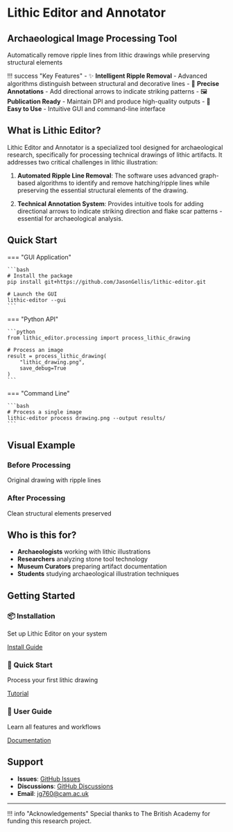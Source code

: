 # Lithic Editor and Annotator

<div class="hero-section">
  <h2>Archaeological Image Processing Tool</h2>
  <p>Automatically remove ripple lines from lithic drawings while preserving structural elements</p>
</div>

!!! success "Key Features"
    - ✨ **Intelligent Ripple Removal** - Advanced algorithms distinguish between structural and decorative lines
    - 🎯 **Precise Annotations** - Add directional arrows to indicate striking patterns
    - 🖼️ **Publication Ready** - Maintain DPI and produce high-quality outputs
    - 🚀 **Easy to Use** - Intuitive GUI and command-line interface

## What is Lithic Editor?

Lithic Editor and Annotator is a specialized tool designed for archaeological research, specifically for processing technical drawings of lithic artifacts. It addresses two critical challenges in lithic illustration:

1. **Automated Ripple Line Removal**: The software uses advanced graph-based algorithms to identify and remove hatching/ripple lines while preserving the essential structural elements of the drawing.

2. **Technical Annotation System**: Provides intuitive tools for adding directional arrows to indicate striking direction and flake scar patterns - essential for archaeological analysis.

## Quick Start

=== "GUI Application"

    ```bash
    # Install the package
    pip install git+https://github.com/JasonGellis/lithic-editor.git
    
    # Launch the GUI
    lithic-editor --gui
    ```

=== "Python API"

    ```python
    from lithic_editor.processing import process_lithic_drawing
    
    # Process an image
    result = process_lithic_drawing(
        "lithic_drawing.png",
        save_debug=True
    )
    ```

=== "Command Line"

    ```bash
    # Process a single image
    lithic-editor process drawing.png --output results/
    ```

## Visual Example

<div class="comparison-container">
  <div class="before-after">
    <div class="image-box">
      <h3>Before Processing</h3>
      <p>Original drawing with ripple lines</p>
      <!-- Add your before image here -->
    </div>
    <div class="image-box">
      <h3>After Processing</h3>
      <p>Clean structural elements preserved</p>
      <!-- Add your after image here -->
    </div>
  </div>
</div>

## Who is this for?

- **Archaeologists** working with lithic illustrations
- **Researchers** analyzing stone tool technology
- **Museum Curators** preparing artifact documentation
- **Students** studying archaeological illustration techniques

## Getting Started

<div class="card-grid">
  <div class="card">
    <h3>📦 Installation</h3>
    <p>Set up Lithic Editor on your system</p>
    <a href="getting-started/installation/" class="md-button">Install Guide</a>
  </div>
  
  <div class="card">
    <h3>🚀 Quick Start</h3>
    <p>Process your first lithic drawing</p>
    <a href="getting-started/quickstart/" class="md-button">Tutorial</a>
  </div>
  
  <div class="card">
    <h3>📖 User Guide</h3>
    <p>Learn all features and workflows</p>
    <a href="user-guide/overview/" class="md-button">Documentation</a>
  </div>
</div>

## Support

- **Issues**: [GitHub Issues](https://github.com/JasonGellis/lithic-editor/issues)
- **Discussions**: [GitHub Discussions](https://github.com/JasonGellis/lithic-editor/discussions)
- **Email**: jg760@cam.ac.uk

---

!!! info "Acknowledgements"
    Special thanks to The British Academy for funding this research project.